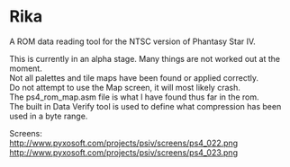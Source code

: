 # Rika
A ROM data reading tool for the NTSC version of Phantasy Star IV.

This is currently in an alpha stage. Many things are not worked out at the moment.<br/>
Not all palettes and tile maps have been found or applied correctly.<br/>
Do not attempt to use the Map screen, it will most likely crash.<br/>
The ps4_rom_map.asm file is what I have found thus far in the rom.<br/>
The built in Data Verify tool is used to define what compression has been used in a byte range.<br/>

Screens:<br/>
http://www.pyxosoft.com/projects/psiv/screens/ps4_022.png<br/>
http://www.pyxosoft.com/projects/psiv/screens/ps4_023.png<br/>
